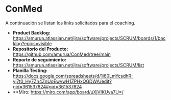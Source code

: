 # ConMed

A continuación se listan los links solicitados para el coaching.

* **Product Backlog:** https://amurua.atlassian.net/jira/software/projects/SCRUM/boards/1/backlog?epics=visible
* **Repositorio del Producto:** https://github.com/amurua/ConMed/tree/main
* **Reporte de seguimiento:** https://amurua.atlassian.net/jira/software/projects/SCRUM/list
* **Planilla Testing:** https://docs.google.com/spreadsheets/d/1i60LmYcsdhR-yj7t0_Hy7Zn4ZnUoEwvwH1ZPHxQGDWA/edit?gid=361537624#gid=361537624
* **Miro: https://miro.com/app/board/uXjVIKUya7U=/
